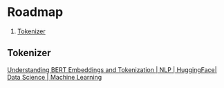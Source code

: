 # Roadmap

1. [Tokenizer](#tokenizer)


## Tokenizer
[Understanding BERT Embeddings and Tokenization | NLP | HuggingFace| Data Science | Machine Learning](https://www.youtube.com/watch?v=30zPz5Xz-8g)